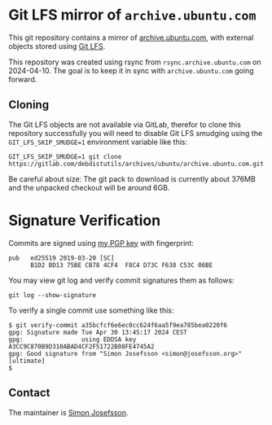 # Git LFS mirror of `archive.ubuntu.com`

This git repository contains a mirror of
[archive.ubuntu.com](https://archive.ubuntu.com/), with external
objects stored using [Git LFS](https://git-lfs.com/).

This repository was created using rsync from
`rsync.archive.ubuntu.com` on 2024-04-10.  The goal is to keep it in
sync with `archive.ubuntu.com` going forward.

## Cloning

The Git LFS objects are not available via GitLab, therefor to clone
this repository successfully you will need to disable Git LFS smudging
using the `GIT_LFS_SKIP_SMUDGE=1` environment variable like this:

```
GIT_LFS_SKIP_SMUDGE=1 git clone https://gitlab.com/debdistutils/archives/ubuntu/archive.ubuntu.com.git
```

Be careful about size: The git pack to download is currently about
376MB and the unpacked checkout will be around 6GB.

# Signature Verification

Commits are signed using [my PGP
key](https://blog.josefsson.org/2019/03/21/openpgp-2019-key-transition-statement/)
with fingerprint:

```
pub   ed25519 2019-03-20 [SC]
      B1D2 BD13 75BE CB78 4CF4  F8C4 D73C F638 C53C 06BE
```

You may view git log and verify commit signatures them as follows:

```
git log --show-signature
```

To verify a single commit use something like this:

```
$ git verify-commit a35bcfcf6e6ec0cc624f6aa5f9ea785bea0220f6
gpg: Signature made Tue Apr 30 13:45:17 2024 CEST
gpg:                using EDDSA key A3CC9C870B9D310ABAD4CF2F51722B08FE4745A2
gpg: Good signature from "Simon Josefsson <simon@josefsson.org>" [ultimate]
$ 
```

## Contact

The maintainer is [Simon Josefsson](https://blog.josefsson.org/).
